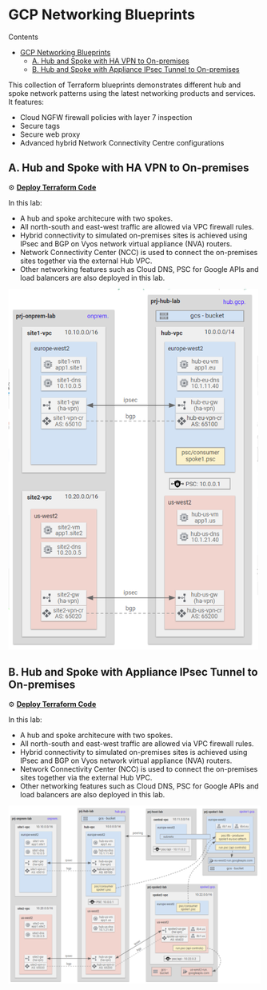 # GCP Networking Blueprints

Contents
<!-- TOC -->
- [GCP Networking Blueprints](#gcp-networking-blueprints)
  - [A. Hub and Spoke with HA VPN to On-premises](#a-hub-and-spoke-with-ha-vpn-to-on-premises)
  - [B. Hub and Spoke with Appliance IPsec Tunnel to On-premises](#b-hub-and-spoke-with-appliance-ipsec-tunnel-to-on-premises)
<!-- /TOC -->

This collection of Terraform blueprints demonstrates different hub and spoke network patterns using the latest networking products and services. It features:
* Cloud NGFW firewall policies with layer 7 inspection
* Secure tags
* Secure web proxy
* Advanced hybrid Network Connectivity Centre configurations

## A. Hub and Spoke with HA VPN to On-premises

⚙️ [**Deploy Terraform Code**](./3-labs/a-hybrid/README.md)

In this lab:

* A hub and spoke architecure with two spokes.
* All north-south and east-west traffic are allowed via VPC firewall rules.
* Hybrid connectivity to simulated on-premises sites is achieved using IPsec and BGP on Vyos network virtual appliance (NVA) routers.
* Network Connectivity Center (NCC) is used to connect the on-premises sites together via the external Hub VPC.
* Other networking features such as Cloud DNS, PSC for Google APIs and load balancers are also deployed in this lab.

<img src="./3-labs/a-hybrid/image.png" alt="Hub and Spoke" width="500">

## B. Hub and Spoke with Appliance IPsec Tunnel to On-premises

⚙️ [**Deploy Terraform Code**](./3-labs/b-standard/README.md)

In this lab:

* A hub and spoke architecure with two spokes.
* All north-south and east-west traffic are allowed via VPC firewall rules.
* Hybrid connectivity to simulated on-premises sites is achieved using IPsec and BGP on Vyos network virtual appliance (NVA) routers.
* Network Connectivity Center (NCC) is used to connect the on-premises sites together via the external Hub VPC.
* Other networking features such as Cloud DNS, PSC for Google APIs and load balancers are also deployed in this lab.

<img src="./3-labs/b-standard/image.png" alt="Hub and Spoke with Shared VPC" width="1200">


